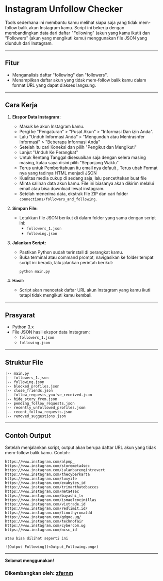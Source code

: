 # Instagram Unfollow Checker

Tools sederhana ini membantu kamu melihat siapa saja yang tidak mem-follow balik akun Instagram kamu. Script ini bekerja dengan membandingkan data dari daftar "Following" (akun yang kamu ikuti) dan "Followers" (akun yang mengikuti kamu) menggunakan file JSON yang diunduh dari Instagram.

---

## Fitur
- Menganalisis daftar "following" dan "followers".
- Menampilkan daftar akun yang tidak mem-follow balik kamu dalam format URL yang dapat diakses langsung.

---

## Cara Kerja
1. **Ekspor Data Instagram:**
   - Masuk ke akun Instagram kamu.
   - Pergi ke "Pengaturan" > "Pusat Akun" > "Informasi Dan izin Anda".
   - Lalu "Unduh Informasi Anda" > "Mengunduh atau Mentrasnfer Informasi" > "Beberapa Informasi Anda" 
   - Setelah itu cari Koneksi dan pilih "Pengikut dan Mengikuti"
   - Lanjut "Unduh Ke Perangkat"
   - Untuk Rentang Tanggal disesuaikan saja dengan selera masing masing, kalau saya disini pilih "Sepanjang Waktu"
   - Terus untuk Pemberitahuan itu email nya default , Terus ubah Format nya yang tadinya HTML menjadi JSON
   - Kualitas media cukup di sedang saja, lalu pencet/tekan buat file
   - Minta salinan data akun kamu. File ini biasanya akan dikirim melalui email atau bisa download lewat instagram.
   - Setelah menerima data, ekstrak file ZIP dan cari folder `connections/followers_and_following`.

2. **Simpan File:**
   - Letakkan file JSON berikut di dalam folder yang sama dengan script ini:
     - `followers_1.json`
     - `following.json`

3. **Jalankan Script:**
   - Pastikan Python sudah terinstall di perangkat kamu.
   - Buka terminal atau command prompt, navigasikan ke folder tempat script ini berada, lalu jalankan perintah berikut:
     ```bash
     python main.py
     ```

4. **Hasil:**
   - Script akan mencetak daftar URL akun Instagram yang kamu ikuti tetapi tidak mengikuti kamu kembali.

---

## Prasyarat
- Python 3.x
- File JSON hasil ekspor data Instagram:
  - `followers_1.json`
  - `following.json`

---

## Struktur File
```
|-- main.py
|-- followers_1.json
|-- following.json
|-- blocked_profiles.json
|-- close_friends.json
|-- follow_requests_you've_received.json
|-- hide_story_from.json
|-- pending_follow_requests.json
|-- recently_unfollowed_profiles.json
|-- recent_follow_requests.json
|-- removed_suggestions.json
```

---

## Contoh Output
Setelah menjalankan script, output akan berupa daftar URL akun yang tidak mem-follow balik kamu. Contoh:
```
https://www.instagram.com/alpnp_
https://www.instagram.com/storemeta4sec
https://www.instagram.com/jalanbarengintrovert
https://www.instagram.com/thecyberkarta
https://www.instagram.com/luxyife
https://www.instagram.com/exabytes_id
https://www.instagram.com/trimarthatobaccos
https://www.instagram.com/meta4sec
https://www.instagram.com/bayashi_tv
https://www.instagram.com/ismaelcocinillas
https://www.instagram.com/vixtrade.id
https://www.instagram.com/redlimit.id/
https://www.instagram.com/timothyronaldd
https://www.instagram.com/gdgoc.ug/
https://www.instagram.com/technofair
https://www.instagram.com/cybercom.ug
https://www.instagram.com/ncsc_id

atau bisa dilihat seperti ini

![Output Following](<Output_Following.png>)
```

---

**Selamat menggunakan!**

### Dikembangkan oleh: **[zfernm](https://www.linkedin.com/in/samuel-hamonangan-s-099604255/)**
